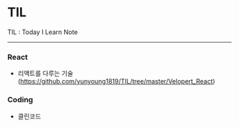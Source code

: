 # TIL
TIL : Today I Learn Note

-----------------------------


### React
- 리액트를 다루는 기술(https://github.com/yunyoung1819/TIL/tree/master/Velopert_React)

### Coding 
- 클린코드
